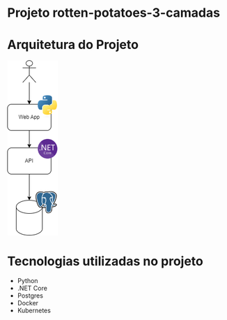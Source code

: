 # Projeto rotten-potatoes-3-camadas

# Arquitetura do Projeto

![Imagem](imgs/diagrama.drawio.png)

# Tecnologias utilizadas no projeto

* Python
* .NET Core
* Postgres
* Docker
* Kubernetes
